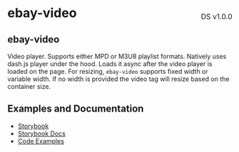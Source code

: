 <h1 style='display: flex; justify-content: space-between; align-items: center;'>
    <span>
        ebay-video
    </span>
    <span style='font-weight: normal; font-size: medium; margin-bottom: -15px;'>
        DS v1.0.0
    </span>
</h1>

## ebay-video

Video player. Supports either MPD or M3U8 playlist formats.
Natively uses dash.js player under the hood. Loads it async after the video player is loaded on the page.
For resizing, `ebay-video` supports fixed width or variable width. If no width is provided the video tag will resize based on the container size.

## Examples and Documentation

- [Storybook](https://ebay.github.io/evo-web/ebayui-core/?path=/story/media-ebay-video)
- [Storybook Docs](https://ebay.github.io/evo-web/ebayui-core/?path=/docs/media-ebay-video)
- [Code Examples](https://github.com/eBay/evo-web/tree/main/packages/ebayui-core/src/components/ebay-video/examples)

